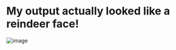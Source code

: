 # My output actually looked like a reindeer face! 
![image](https://user-images.githubusercontent.com/76046349/206734006-0a727ebb-bbfe-4ee2-a727-e6cdf95b65c9.png)
